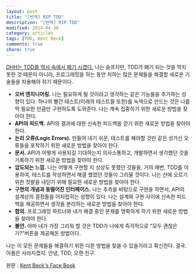 ```yaml
---
layout: post
title: "[번역] RIP TDD"
description: "[번역] RIP TDD"
modified: 2014-04-30
category: articles
tags: [TDD, Kent Beck]
comments: true
share: true
---
```


[DHH는 TDD를 역사 속에서 폐기 시켰다.](http://david.heinemeierhansson.com/2014/tdd-is-dead-long-live-testing.html) 나는 슬프지만, TDD가 폐기 되는 것을 막지 못한 것 때문이 아니라, 프로그래밍을 하는 동안 처하는 많은 문제들을 해결할 새로운 기술들을 차용해야 하기 때문이다.

* **오버 엔지니어링.** 나는 필요하게 될 것이라고 생각하는 같은 기능들을 추가하는 성향이 있다. 하나의 빨간 테스트(미래의 테스트들 또한)를 녹색으로 만드는 것은 나를 딱 필요한 만큼만 구현하도록 도와준다. 나는 계속 집중하기 위한 새로운 방법을 찾아야 한다.
* **API의 피드백.** API의 결과에 대한 신속한 피드백을 얻기 위한 새로운 방법을 찾아야 한다.
* **논리 오류(Logic Errors).** 만들어 내기 쉬운, 테스트를 해야할 것만 같은 성가신 오류들을 포착하기 위한 새로운 방법을 찾아야 한다.
* **문서.** API가 어떻게 사용되길 기대하는지 의사소통하고, 개발하면서 생각했던 것을 기록하기 위한 새로운 방법을 찾아야 한다.
* **압도되는 느낌.** 나는 어떻게 구현할 지 상상도 못했던 것들을, 거의 매번, TDD를 이용하여, 테스트를 작성하면서 해결 했었던 것들이 그리울 것이다. 나는 산에 오르기 위한 첫발을 내딛기 위해 필요한 새로운 방법을 찾아야 한다.
* **구현의 개념과 동떨어진 인터페이스.** 나는 추측을 바탕으로 구현을 하면서,  API의 설계상의 결정들을 어지럽히는 성향이 있다. 나는 설계와 구현 사이에 신속한 피드백을 제공하면서 생각을 분리하는 새로운 방법을 찾아야 한다.
* **합의.** 프로그래밍 파트너와 내가 해결 중인 문제를 명확하게 하기 위한 새로운 방법을 찾아야 한다.
* **불안.** 아마 내가 가장 그리워 할 것은 TDD가 나에게 즉각적으로 "모두 괜찮은가?"버튼을 제공해온 방법이다.

나는 이 모든 문제들을 해결하기 위한 다른 방법을 찾을 수 있을거라고 확신한다. 결국. 아픔은 사라지겠지. 안녕, TDD, 오랜 친구.

원문 : [Kent Beck's Face Book](https://www.facebook.com/notes/kent-beck/rip-tdd/750840194948847)